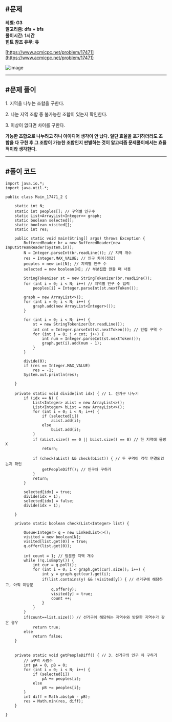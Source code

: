 ## **#문제**         

**레벨: G3  
알고리즘: dfs + bfs**   
**풀이시간: 1시간  
힌트 참조 유무: 유**

[https://www.acmicpc.net/problem/17471](https://www.acmicpc.net/problem/17471)

![image](https://github.com/user-attachments/assets/aff43554-b1b3-452a-aacd-183e45996c00)

---

## **#문제 풀이**        

1\. 지역을 나누는 조합을 구한다.

2\. 나눈 지역 조합 중 불가능한 조합이 있는지 확인한다.

3\. 이상이 없다면 차이를 구한다.

**가능한 조합으로 나누려고 하니 아이디어 생각이 안 났다. 일단 효율을 포기하더라도 조합을 다 구한 후 그 조합이 가능한 조합인지 판별하는 것이 알고리즘 문제풀이에서는 효율적이라 생각한다.**

---

## **#풀이 코드**      

```
import java.io.*;
import java.util.*;

public class Main_17471_2 {

	static int N;
	static int peoples[]; // 구역별 인구수
	static List<ArrayList<Integer>> graph;
	static boolean selected[];
	static boolean visited[];
	static int res;

	public static void main(String[] args) throws Exception {
		BufferedReader br = new BufferedReader(new InputStreamReader(System.in));
		N = Integer.parseInt(br.readLine()); // 지역 개수
		res = Integer.MAX_VALUE; // 인구 차이(정답)
		peoples = new int[N]; // 지역별 인구 수
		selected = new boolean[N]; // 부분집합 만들 때 사용

		StringTokenizer st = new StringTokenizer(br.readLine());
		for (int i = 0; i < N; i++) // 지역별 인구 수 입력
			peoples[i] = Integer.parseInt(st.nextToken());

		graph = new ArrayList<>();
		for (int i = 0; i < N; i++) {
			graph.add(new ArrayList<Integer>());
		}

		for (int i = 0; i < N; i++) {
			st = new StringTokenizer(br.readLine());
			int cnt = Integer.parseInt(st.nextToken()); // 인접 구역 수
			for (int j = 0; j < cnt; j++) {
				int num = Integer.parseInt(st.nextToken());
				graph.get(i).add(num - 1);
			}
		}

		divide(0);
		if (res == Integer.MAX_VALUE)
			res = -1;
		System.out.println(res);

	}

	private static void divide(int idx) { // 1. 선거구 나누기
		if (idx == N) {
			List<Integer> aList = new ArrayList<>();
			List<Integer> bList = new ArrayList<>();
			for (int i = 0; i < N; i++) {
				if (selected[i])
					aList.add(i);
				else
					bList.add(i);
			}
			if (aList.size() == 0 || bList.size() == 0) // 한 지역에 몰빵 X
				return;
			
			if (check(aList) && check(bList)) { // 두 구역이 각각 연결되었는지 확인
				getPeopleDiff(); // 인구차 구하기
			}
			return;
		}

		selected[idx] = true;
		divide(idx + 1);
		selected[idx] = false;
		divide(idx + 1);

	}

	private static boolean check(List<Integer> list) {

		Queue<Integer> q = new LinkedList<>();
		visited = new boolean[N];
		visited[list.get(0)] = true;
		q.offer(list.get(0));
		
		int count = 1; // 방문한 지역 개수
		while (!q.isEmpty()) {
			int cur = q.poll();
			for (int i = 0; i < graph.get(cur).size(); i++) {
				int y = graph.get(cur).get(i);
				if(list.contains(y) && !visited[y]) { // 선거구에 해당하고, 아직 미방문
					q.offer(y);
					visited[y] = true;
					count ++;
				}
			}
		}
		if(count==list.size()) // 선거구에 해당하는 지역수와 방문한 지역수가 같은 경우
			return true;
		else
			return false;
	}


	private static void getPeopleDiff() { // 3. 선거구의 인구 차 구하기
		// a구역 사람수
		int pA = 0, pB = 0;
		for (int i = 0; i < N; i++) {
			if (selected[i])
				pA += peoples[i];
			else
				pB += peoples[i];
		}
		int diff = Math.abs(pA - pB);
		res = Math.min(res, diff);
	}

}
```
